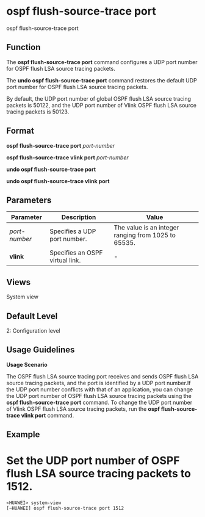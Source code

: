 ospf flush-source-trace port
============================

ospf flush-source-trace port

Function
--------



The **ospf flush-source-trace port** command configures a UDP port number for OSPF flush LSA source tracing packets.

The **undo ospf flush-source-trace port** command restores the default UDP port number for OSPF flush LSA source tracing packets.



By default, the UDP port number of global OSPF flush LSA source tracing packets is 50122, and the UDP port number of Vlink OSPF flush LSA source tracing packets is 50123.


Format
------

**ospf flush-source-trace port** *port-number*

**ospf flush-source-trace vlink port** *port-number*

**undo ospf flush-source-trace port**

**undo ospf flush-source-trace vlink port**


Parameters
----------

| Parameter | Description | Value |
| --- | --- | --- |
| *port-number* | Specifies a UDP port number. | The value is an integer ranging from 1025 to 65535. |
| **vlink** | Specifies an OSPF virtual link. | - |



Views
-----

System view


Default Level
-------------

2: Configuration level


Usage Guidelines
----------------

**Usage Scenario**



The OSPF flush LSA source tracing port receives and sends OSPF flush LSA source tracing packets, and the port is identified by a UDP port number.If the UDP port number conflicts with that of an application, you can change the UDP port number of OSPF flush LSA source tracing packets using the **ospf flush-source-trace port** command. To change the UDP port number of Vlink OSPF flush LSA source tracing packets, run the **ospf flush-source-trace vlink port** command.




Example
-------

# Set the UDP port number of OSPF flush LSA source tracing packets to 1512.
```
<HUAWEI> system-view
[~HUAWEI] ospf flush-source-trace port 1512

```